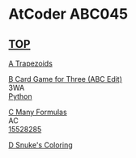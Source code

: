# AtCoder ABC045  

## <a href="https://atcoder.jp/contests/abc045" target="_blank" rel="noopener noreferrer">TOP</a>  

<a href="https://atcoder.jp/contests/abc045/tasks/abc045_a" target="_blank" rel="noopener noreferrer">A Trapezoids</a>  
<a href="https://atcoder.jp/contests/abc045/submissions/" target="_blank" rel="noopener noreferrer"></a>  

<a href="https://atcoder.jp/contests/abc045/tasks/abc045_b" target="_blank" rel="noopener noreferrer">B Card Game for Three (ABC Edit)</a>  
3WA  
<a href="https://atcoder.jp/contests/abc045/submissions/15527698" target="_blank" rel="noopener noreferrer">Python</a>

<a href="https://atcoder.jp/contests/abc045/tasks/arc061_a" target="_blank" rel="noopener noreferrer">C Many Formulas</a>  
AC  
<a href="https://atcoder.jp/contests/abc045/submissions/" target="_blank" rel="noopener noreferrer">15528285</a>  

<a href="https://atcoder.jp/contests/abc045/tasks/arc061_b" target="_blank" rel="noopener noreferrer">D Snuke's Coloring</a>  
<a href="https://atcoder.jp/contests/abc045/submissions/" target="_blank" rel="noopener noreferrer"></a>  

